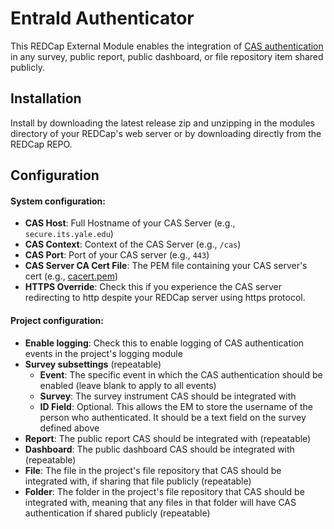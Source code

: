 # EntraId Authenticator

This REDCap External Module enables the integration of [CAS authentication](https://en.wikipedia.org/wiki/Central_Authentication_Service) in any survey, public report, public dashboard, or file repository item shared publicly.

## Installation

Install by downloading the latest release zip and unzipping in the modules directory of your REDCap's web server or by downloading directly from the REDCap REPO.

## Configuration

#### System configuration: 

- **CAS Host**: Full Hostname of your CAS Server (e.g., `secure.its.yale.edu`)
- **CAS Context**: Context of the CAS Server (e.g., `/cas`)
- **CAS Port**: Port of your CAS server (e.g., `443`)
- **CAS Server CA Cert File**: The PEM file containing your CAS server's cert (e.g., [cacert.pem](https://curl.se/docs/caextract.html))
- **HTTPS Override**: Check this if you experience the CAS server redirecting to http despite your REDCap server using https protocol.
  
#### Project configuration:

- **Enable logging**: Check this to enable logging of CAS authentication events in the project's logging module
- **Survey subsettings** (repeatable)
  - **Event**: The specific event in which the CAS authentication should be enabled (leave blank to apply to all events)
  - **Survey**: The survey instrument CAS should be integrated with
  - **ID Field**: Optional. This allows the EM to store the username of the person who authenticated. It should be a text field on the survey defined above
- **Report**: The public report CAS should be integrated with (repeatable)
- **Dashboard**: The public dashboard CAS should be integrated with (repeatable)
- **File**: The file in the project's file repository that CAS should be integrated with, if sharing that file publicly 
(repeatable)
- **Folder**: The folder in the project's file repository that CAS should be integrated with, meaning that any files in 
that folder will have CAS authentication if shared publicly (repeatable)
